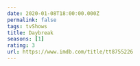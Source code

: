 ```yaml
---
date: 2020-01-08T18:00:00.000Z
permalink: false
tags: tvShows
title: Daybreak
seasons: [1]
rating: 3
url: https://www.imdb.com/title/tt8755226
---
```


